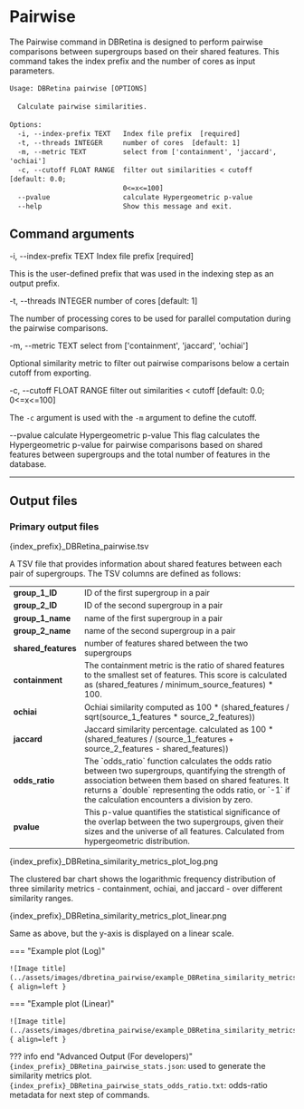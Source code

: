 # Pairwise

The Pairwise command in DBRetina is designed to perform pairwise comparisons between supergroups based on their shared features. This command takes the index prefix and the number of cores as input parameters.


```
Usage: DBRetina pairwise [OPTIONS]

  Calculate pairwise similarities.

Options:
  -i, --index-prefix TEXT   Index file prefix  [required]
  -t, --threads INTEGER     number of cores  [default: 1]
  -m, --metric TEXT         select from ['containment', 'jaccard', 'ochiai']
  -c, --cutoff FLOAT RANGE  filter out similarities < cutoff  [default: 0.0;
                            0<=x<=100]
  --pvalue                  calculate Hypergeometric p-value
  --help                    Show this message and exit.
```

## Command arguments

<span class="cmd"> -i, --index-prefix TEXT   Index file prefix  [required] </span>

This is the user-defined prefix that was used in the indexing step as an output prefix.

<span class="cmd"> -t, --threads INTEGER     number of cores  [default: 1] </span>

The number of processing cores to be used for parallel computation during the pairwise comparisons.

<span class="cmd"> -m, --metric TEXT         select from ['containment', 'jaccard', 'ochiai'] </span>

Optional similarity metric to filter out pairwise comparisons below a certain cutoff from exporting.

<span class="cmd"> -c, --cutoff FLOAT RANGE filter out similarities < cutoff  [default: 0.0; 0<=x<=100] </span>

The `-c` argument is used with the `-m` argument to define the cutoff.

<span class="cmd"> --pvalue                  calculate Hypergeometric p-value </span>
This flag calculates the Hypergeometric p-value for pairwise comparisons based on shared features between supergroups and the total number of features in the database.

<hr class="fancy-hr">

## Output files

### Primary output files

<span class="cmd"> {index_prefix}_DBRetina_pairwise.tsv </span>

A TSV file that provides information about shared features between each pair of supergroups. The TSV columns are defined as follows:

<table>
  <tbody>
    <tr>
      <td><strong>group_1_ID</strong></td>
      <td>ID of the first supergroup in a pair</td>
    </tr>
    <tr>
      <td><strong>group_2_ID</strong></td>
      <td>ID of the second supergroup in a pair</td>
    </tr>
    <tr>
      <td><strong>group_1_name</strong></td>
      <td>name of the first supergroup in a pair</td>
    </tr>
    <tr>
      <td><strong>group_2_name</strong></td>
      <td>name of the second supergroup in a pair</td>
    </tr>
    <tr>
      <td><strong>shared_features</strong></td>
      <td>number of features shared between the two supergroups</td>
    </tr>
    <tr>
      <td><strong>containment</strong></td>
      <td>The containment metric is the ratio of shared features to the smallest set of features. This score is calculated as (shared_features / minimum_source_features) * 100.</td>
    </tr>
    <tr>
      <td><strong>ochiai</strong></td>
      <td>Ochiai similarity computed as 100 * (shared_features / sqrt(source_1_features * source_2_features))</td>
    </tr>
    <tr>
      <td><strong>jaccard</strong></td>
      <td>Jaccard similarity percentage. calculated as 100 * (shared_features / (source_1_features + source_2_features - shared_features))</td>
    </tr>
    <tr>
      <td><strong>odds_ratio</strong></td>
      <td>The `odds_ratio` function calculates the odds ratio between two supergroups, quantifying the strength of association between them based on shared features. It returns a `double` representing the odds ratio, or `-1` if the calculation encounters a division by zero.</td>
    </tr>
    <tr>
      <td><strong>pvalue</strong></td>
      <td>This p-value quantifies the statistical significance of the overlap between the two supergroups, given their sizes and the universe of all features. Calculated from hypergeometric distribution.</td>
    </tr>
  </tbody>
</table>


<span class="cmd"> {index_prefix}_DBRetina_similarity_metrics_plot_log.png </span>

The clustered bar chart shows the logarithmic frequency distribution of three similarity metrics - containment, ochiai, and jaccard - over different similarity ranges.

<span class="cmd"> {index_prefix}_DBRetina_similarity_metrics_plot_linear.png </span>

Same as above, but the y-axis is displayed on a linear scale.


=== "Example plot (Log)"

    ![Image title](../assets/images/dbretina_pairwise/example_DBRetina_similarity_metrics_plot_log.png){ align=left }


=== "Example plot (Linear)"

    ![Image title](../assets/images/dbretina_pairwise/example_DBRetina_similarity_metrics_plot_linear.png){ align=left }


??? info end "Advanced Output (For developers)"
    `{index_prefix}_DBRetina_pairwise_stats.json`: used to generate the similarity metrics plot.
    `{index_prefix}_DBRetina_pairwise_stats_odds_ratio.txt`: odds-ratio metadata for next step of commands.
